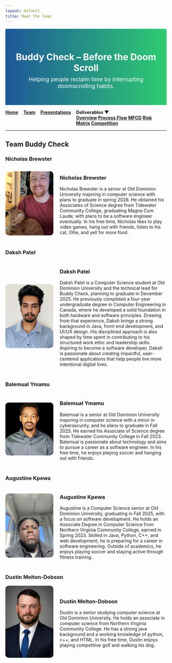 ```yaml
---
layout: default
title: Meet the Team
---
```


<div style="background: linear-gradient(to right, #1e5799, #2ecc71); padding: 2rem 1rem; text-align: center; border-radius: 4px 4px 0 0;">
  <h1 style="color: white; margin-bottom: 0.5rem;">Buddy Check – Before the Doom Scroll</h1>
  <p style="font-size: 1.1rem; color: white; margin-top: 0;">Helping people reclaim time by interrupting doomscrolling habits.</p>
</div>
<style>
.navbar {
  display: flex;
  gap: 1rem;
  font-weight: bold;
}

.dropdown {
  position: relative;
  display: inline-block;
}

.dropdown-content {
  display: none;
  position: absolute;
  background-color: white;
  min-width: 200px;
  box-shadow: 0 4px 6px rgba(0,0,0,0.15);
  z-index: 1;
}

.dropdown-content a {
  color: black;
  padding: 10px 14px;
  display: block;
  text-decoration: none;
}

.dropdown:hover .dropdown-content {
  display: block;
}
</style>

<div class="navbar">
  <a href="index.html">Home</a>
  <a href="team.html">Team</a>
  <a href="presentations.html">Presentations</a>

  <div class="dropdown">
    <span style="cursor:pointer;">Deliverables ▼</span>
    <div class="dropdown-content">
      <a href="deliverables-overview.html">Overview</a>
      <a href="deliverables-process-flow.html">Process Flow</a>
      <a href="deliverables-mfcd.html">MFCD</a>
      <a href="deliverables-risk-matrix.html">Risk Matrix</a>
      <a href="deliverables-competition.html">Competition</a>
    </div>
  </div>
</div>

---

## Team Buddy Check

### Nicholas Brewster
<div style="display: flex; align-items: center; gap: 20px; margin-bottom: 30px;">
  <img src="assets/NicholasBrewster.jpg" alt="Nicholas Brewster" style="width: 150px; border-radius: 10px;" />
  <div>
    <h3>Nicholas Brewster</h3>
    <p>Nicholas Brewster is a senior at Old Dominion University majoring in computer science with plans to graduate in spring 2026. He obtained his Associates of Science degree from Tidewater Community College, graduating Magna Cum Laude, with plans to be a software engineer eventually. In his free time, Nicholas likes to play video games, hang out with friends, listen to his cat, Ollie, and yell for more food.</p>
  </div>
</div>



### Daksh Patel
<div style="display: flex; align-items: center; gap: 20px; margin-bottom: 30px;">
  <img src="assets/daksh.jpg" alt="Daksh Patel" style="width: 150px; border-radius: 10px;" />
  <div>
    <h3>Daksh Patel</h3>
    <p>Daksh Patel is a Computer Science student at Old Dominion University and the technical lead for Buddy Check, planning to graduate in December 2025. He previously completed a four-year undergraduate degree in Computer Engineering in Canada, where he developed a solid foundation in both hardware and software principles. Drawing from that experience, Daksh brings a strong background in Java, front-end development, and UI/UX design. His disciplined approach is also shaped by time spent in contributing to his structured work ethic and leadership skills. Aspiring to become a software developer, Daksh is passionate about creating impactful, user-centered applications that help people live more intentional digital lives.</p>
  </div>
</div>


### Balemual Ymamu

<div style="display: flex; align-items: center; gap: 20px; margin-bottom: 30px;">
  <img src="assets/Balemual.jpg" alt="Balemual Ymamu" style="width: 150px; border-radius: 10px;" />
  <div>
    <h3>Balemual Ymamu</h3>
    <p>Balemual is a senior at Old Dominion University majoring in computer science with a minor in cybersecurity, and he plans to graduate in Fall 2025. He earned his Associate of Science degree from Tidewater Community College in Fall 2023. Balemual is passionate about technology and aims to pursue a career as a software engineer. In his free time, he enjoys playing soccer and hanging out with friends.</p>
  </div>
</div>

### Augustine Kpewa

<div style="display: flex; align-items: center; gap: 20px; margin-bottom: 30px;">
<img src="assets/AugustineKpewa.jpg" alt="Augustine Kpewa" style="width: 150px; border-radius: 10px;" />
  <div>
    <h3>Augustine Kpewa</h3>
    <p>Augustine is a Computer Science senior at Old Dominion University, graduating in Fall 2025, with a focus on software development. He holds an Associate Degree in Computer Science from Northern Virginia Community College, earned in Spring 2023. Skilled in Java, Python, C++, and web development, he is preparing for a career in software engineering. Outside of academics, he enjoys playing soccer and staying active through fitness training.</p>
  </div>
</div>

### Dustin Melton-Dobson

<div style="display: flex; align-items: center; gap: 20px; margin-bottom: 30px;">
<img src="assets/DustinDobson.jpg" alt="Dustin Melton-Dobson" style="width: 150px; border-radius: 10px;" />
  <div>
    <h3>Dustin Melton-Dobson</h3>
    <p>Dustin is a senior studying computer science at Old Dominion University.  He holds an associate in computer science from Northern Virginia Community College.  He has a strong java background and a working knowledge of python, c++, and HTML.  In his free time, Dustin enjoys playing competitive golf and walking his dog.</p>
  </div>
</div>
